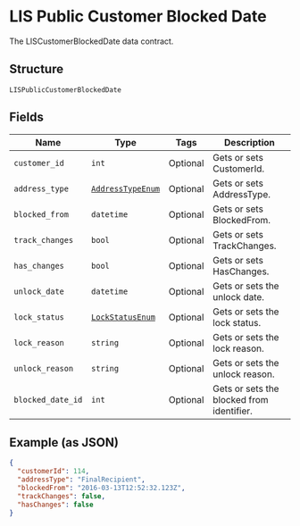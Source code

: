 
# LIS Public Customer Blocked Date

The LISCustomerBlockedDate data contract.

## Structure

`LISPublicCustomerBlockedDate`

## Fields

| Name | Type | Tags | Description |
|  --- | --- | --- | --- |
| `customer_id` | `int` | Optional | Gets or sets CustomerId. |
| `address_type` | [`AddressTypeEnum`](../../doc/models/address-type-enum.md) | Optional | Gets or sets AddressType. |
| `blocked_from` | `datetime` | Optional | Gets or sets BlockedFrom. |
| `track_changes` | `bool` | Optional | Gets or sets TrackChanges. |
| `has_changes` | `bool` | Optional | Gets or sets HasChanges. |
| `unlock_date` | `datetime` | Optional | Gets or sets the unlock date. |
| `lock_status` | [`LockStatusEnum`](../../doc/models/lock-status-enum.md) | Optional | Gets or sets the lock status. |
| `lock_reason` | `string` | Optional | Gets or sets the lock reason. |
| `unlock_reason` | `string` | Optional | Gets or sets the unlock reason. |
| `blocked_date_id` | `int` | Optional | Gets or sets the blocked from identifier. |

## Example (as JSON)

```json
{
  "customerId": 114,
  "addressType": "FinalRecipient",
  "blockedFrom": "2016-03-13T12:52:32.123Z",
  "trackChanges": false,
  "hasChanges": false
}
```

